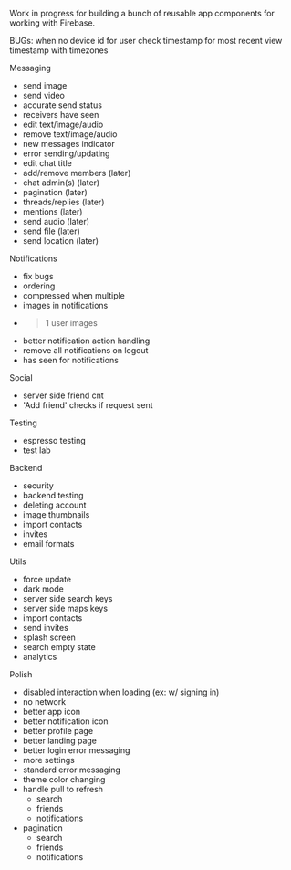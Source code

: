 
Work in progress for building a bunch of reusable app components for working with Firebase.

BUGs:
when no device id for user
check timestamp for most recent view
timestamp with timezones

Messaging
- send image
- send video
- accurate send status
- receivers have seen
- edit text/image/audio
- remove text/image/audio
- new messages indicator
- error sending/updating
- edit chat title
- add/remove members (later)
- chat admin(s) (later)
- pagination (later)
- threads/replies (later)
- mentions (later)
- send audio (later)
- send file (later)
- send location (later)

Notifications
- fix bugs
- ordering
- compressed when multiple
- images in notifications
- >1 user images
- better notification action handling
- remove all notifications on logout
- has seen for notifications

Social
- server side friend cnt
- 'Add friend' checks if request sent

Testing
- espresso testing
- test lab

Backend
- security
- backend testing
- deleting account
- image thumbnails
- import contacts
- invites
- email formats

Utils
- force update
- dark mode
- server side search keys
- server side maps keys
- import contacts
- send invites
- splash screen
- search empty state
- analytics

Polish
- disabled interaction when loading (ex: w/ signing in)
- no network
- better app icon
- better notification icon
- better profile page
- better landing page
- better login error messaging
- more settings
- standard error messaging
- theme color changing
- handle pull to refresh
    - search
    - friends
    - notifications
- pagination
    - search
    - friends
    - notifications